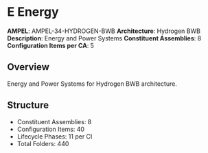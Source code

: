 # E Energy

**AMPEL**: AMPEL-34-HYDROGEN-BWB
**Architecture**: Hydrogen BWB
**Description**: Energy and Power Systems
**Constituent Assemblies**: 8
**Configuration Items per CA**: 5

## Overview
Energy and Power Systems for Hydrogen BWB architecture.

## Structure
- Constituent Assemblies: 8
- Configuration Items: 40
- Lifecycle Phases: 11 per CI
- Total Folders: 440
